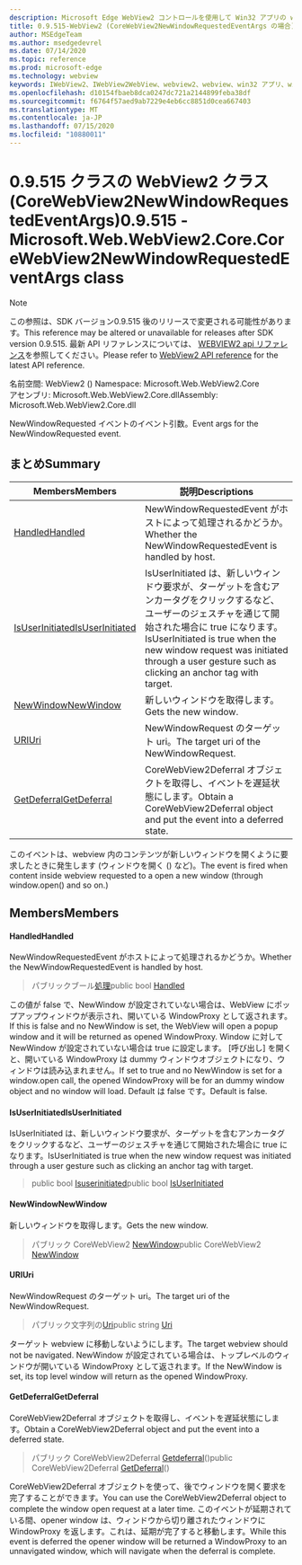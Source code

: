 ```yaml
---
description: Microsoft Edge WebView2 コントロールを使用して Win32 アプリの web コンテンツをホストする
title: 0.9.515-WebView2 (CoreWebView2NewWindowRequestedEventArgs の場合)
author: MSEdgeTeam
ms.author: msedgedevrel
ms.date: 07/14/2020
ms.topic: reference
ms.prod: microsoft-edge
ms.technology: webview
keywords: IWebView2、IWebView2WebView、webview2、webview、win32 アプリ、win32、edge、ICoreWebView2、ICoreWebView2Controller、browser control、edge html
ms.openlocfilehash: d10154fbaeb8dca0247dc721a2144899feba38df
ms.sourcegitcommit: f6764f57aed9ab7229e4eb6cc8851d0cea667403
ms.translationtype: MT
ms.contentlocale: ja-JP
ms.lasthandoff: 07/15/2020
ms.locfileid: "10880011"
---
```

# <span data-ttu-id="d4449-104">0.9.515 クラスの WebView2 クラス (CoreWebView2NewWindowRequestedEventArgs)</span><span class="sxs-lookup"><span data-stu-id="d4449-104">0.9.515 - Microsoft.Web.WebView2.Core.CoreWebView2NewWindowRequestedEventArgs class</span></span> 

> [!NOTE]
> <span data-ttu-id="d4449-105">この参照は、SDK バージョン0.9.515 後のリリースで変更される可能性があります。</span><span class="sxs-lookup"><span data-stu-id="d4449-105">This reference may be altered or unavailable for releases after SDK version 0.9.515.</span></span> <span data-ttu-id="d4449-106">最新 API リファレンスについては、 [WEBVIEW2 api リファレンス](../../../webview2-api-reference.md)を参照してください。</span><span class="sxs-lookup"><span data-stu-id="d4449-106">Please refer to [WebView2 API reference](../../../webview2-api-reference.md) for the latest API reference.</span></span>

<span data-ttu-id="d4449-107">名前空間: WebView2 () </span><span class="sxs-lookup"><span data-stu-id="d4449-107">Namespace: Microsoft.Web.WebView2.Core</span></span>\
<span data-ttu-id="d4449-108">アセンブリ: Microsoft.Web.WebView2.Core.dll</span><span class="sxs-lookup"><span data-stu-id="d4449-108">Assembly: Microsoft.Web.WebView2.Core.dll</span></span>

<span data-ttu-id="d4449-109">NewWindowRequested イベントのイベント引数。</span><span class="sxs-lookup"><span data-stu-id="d4449-109">Event args for the NewWindowRequested event.</span></span>

## <span data-ttu-id="d4449-110">まとめ</span><span class="sxs-lookup"><span data-stu-id="d4449-110">Summary</span></span>

 <span data-ttu-id="d4449-111">Members</span><span class="sxs-lookup"><span data-stu-id="d4449-111">Members</span></span>                        | <span data-ttu-id="d4449-112">説明</span><span class="sxs-lookup"><span data-stu-id="d4449-112">Descriptions</span></span>
--------------------------------|---------------------------------------------
[<span data-ttu-id="d4449-113">Handled</span><span class="sxs-lookup"><span data-stu-id="d4449-113">Handled</span></span>](#handled) | <span data-ttu-id="d4449-114">NewWindowRequestedEvent がホストによって処理されるかどうか。</span><span class="sxs-lookup"><span data-stu-id="d4449-114">Whether the NewWindowRequestedEvent is handled by host.</span></span>
[<span data-ttu-id="d4449-115">IsUserInitiated</span><span class="sxs-lookup"><span data-stu-id="d4449-115">IsUserInitiated</span></span>](#isuserinitiated) | <span data-ttu-id="d4449-116">IsUserInitiated は、新しいウィンドウ要求が、ターゲットを含むアンカータグをクリックするなど、ユーザーのジェスチャを通じて開始された場合に true になります。</span><span class="sxs-lookup"><span data-stu-id="d4449-116">IsUserInitiated is true when the new window request was initiated through a user gesture such as clicking an anchor tag with target.</span></span>
[<span data-ttu-id="d4449-117">NewWindow</span><span class="sxs-lookup"><span data-stu-id="d4449-117">NewWindow</span></span>](#newwindow) | <span data-ttu-id="d4449-118">新しいウィンドウを取得します。</span><span class="sxs-lookup"><span data-stu-id="d4449-118">Gets the new window.</span></span>
[<span data-ttu-id="d4449-119">URI</span><span class="sxs-lookup"><span data-stu-id="d4449-119">Uri</span></span>](#uri) | <span data-ttu-id="d4449-120">NewWindowRequest のターゲット uri。</span><span class="sxs-lookup"><span data-stu-id="d4449-120">The target uri of the NewWindowRequest.</span></span>
[<span data-ttu-id="d4449-121">GetDeferral</span><span class="sxs-lookup"><span data-stu-id="d4449-121">GetDeferral</span></span>](#getdeferral) | <span data-ttu-id="d4449-122">CoreWebView2Deferral オブジェクトを取得し、イベントを遅延状態にします。</span><span class="sxs-lookup"><span data-stu-id="d4449-122">Obtain a CoreWebView2Deferral object and put the event into a deferred state.</span></span>

<span data-ttu-id="d4449-123">このイベントは、webview 内のコンテンツが新しいウィンドウを開くように要求したときに発生します (ウィンドウを開く () など)。</span><span class="sxs-lookup"><span data-stu-id="d4449-123">The event is fired when content inside webview requested to a open a new window (through window.open() and so on.)</span></span>

## <span data-ttu-id="d4449-124">Members</span><span class="sxs-lookup"><span data-stu-id="d4449-124">Members</span></span>

#### <span data-ttu-id="d4449-125">Handled</span><span class="sxs-lookup"><span data-stu-id="d4449-125">Handled</span></span> 

<span data-ttu-id="d4449-126">NewWindowRequestedEvent がホストによって処理されるかどうか。</span><span class="sxs-lookup"><span data-stu-id="d4449-126">Whether the NewWindowRequestedEvent is handled by host.</span></span>

> <span data-ttu-id="d4449-127">パブリックブール[処理](#handled)</span><span class="sxs-lookup"><span data-stu-id="d4449-127">public bool [Handled](#handled)</span></span>

<span data-ttu-id="d4449-128">この値が false で、NewWindow が設定されていない場合は、WebView にポップアップウィンドウが表示され、開いている WindowProxy として返されます。</span><span class="sxs-lookup"><span data-stu-id="d4449-128">If this is false and no NewWindow is set, the WebView will open a popup window and it will be returned as opened WindowProxy.</span></span> <span data-ttu-id="d4449-129">Window に対して NewWindow が設定されていない場合は true に設定します。 [呼び出し] を開くと、開いている WindowProxy は dummy ウィンドウオブジェクトになり、ウィンドウは読み込まれません。</span><span class="sxs-lookup"><span data-stu-id="d4449-129">If set to true and no NewWindow is set for a window.open call, the opened WindowProxy will be for an dummy window object and no window will load.</span></span> <span data-ttu-id="d4449-130">Default は false です。</span><span class="sxs-lookup"><span data-stu-id="d4449-130">Default is false.</span></span>

#### <span data-ttu-id="d4449-131">IsUserInitiated</span><span class="sxs-lookup"><span data-stu-id="d4449-131">IsUserInitiated</span></span> 

<span data-ttu-id="d4449-132">IsUserInitiated は、新しいウィンドウ要求が、ターゲットを含むアンカータグをクリックするなど、ユーザーのジェスチャを通じて開始された場合に true になります。</span><span class="sxs-lookup"><span data-stu-id="d4449-132">IsUserInitiated is true when the new window request was initiated through a user gesture such as clicking an anchor tag with target.</span></span>

> <span data-ttu-id="d4449-133">public bool [Isuserinitiated](#isuserinitiated)</span><span class="sxs-lookup"><span data-stu-id="d4449-133">public bool [IsUserInitiated](#isuserinitiated)</span></span>

#### <span data-ttu-id="d4449-134">NewWindow</span><span class="sxs-lookup"><span data-stu-id="d4449-134">NewWindow</span></span> 

<span data-ttu-id="d4449-135">新しいウィンドウを取得します。</span><span class="sxs-lookup"><span data-stu-id="d4449-135">Gets the new window.</span></span>

> <span data-ttu-id="d4449-136">パブリック CoreWebView2 [NewWindow](#newwindow)</span><span class="sxs-lookup"><span data-stu-id="d4449-136">public CoreWebView2 [NewWindow](#newwindow)</span></span>

#### <span data-ttu-id="d4449-137">URI</span><span class="sxs-lookup"><span data-stu-id="d4449-137">Uri</span></span> 

<span data-ttu-id="d4449-138">NewWindowRequest のターゲット uri。</span><span class="sxs-lookup"><span data-stu-id="d4449-138">The target uri of the NewWindowRequest.</span></span>

> <span data-ttu-id="d4449-139">パブリック文字列の[Uri](#uri)</span><span class="sxs-lookup"><span data-stu-id="d4449-139">public string [Uri](#uri)</span></span>

<span data-ttu-id="d4449-140">ターゲット webview に移動しないようにします。</span><span class="sxs-lookup"><span data-stu-id="d4449-140">The target webview should not be navigated.</span></span> <span data-ttu-id="d4449-141">NewWindow が設定されている場合は、トップレベルのウィンドウが開いている WindowProxy として返されます。</span><span class="sxs-lookup"><span data-stu-id="d4449-141">If the NewWindow is set, its top level window will return as the opened WindowProxy.</span></span>

#### <span data-ttu-id="d4449-142">GetDeferral</span><span class="sxs-lookup"><span data-stu-id="d4449-142">GetDeferral</span></span> 

<span data-ttu-id="d4449-143">CoreWebView2Deferral オブジェクトを取得し、イベントを遅延状態にします。</span><span class="sxs-lookup"><span data-stu-id="d4449-143">Obtain a CoreWebView2Deferral object and put the event into a deferred state.</span></span>

> <span data-ttu-id="d4449-144">パブリック CoreWebView2Deferral [Getdeferral](#getdeferral)()</span><span class="sxs-lookup"><span data-stu-id="d4449-144">public CoreWebView2Deferral [GetDeferral](#getdeferral)()</span></span>

<span data-ttu-id="d4449-145">CoreWebView2Deferral オブジェクトを使って、後でウィンドウを開く要求を完了することができます。</span><span class="sxs-lookup"><span data-stu-id="d4449-145">You can use the CoreWebView2Deferral object to complete the window open request at a later time.</span></span> <span data-ttu-id="d4449-146">このイベントが延期されている間、opener window は、ウィンドウから切り離されたウィンドウに WindowProxy を返します。これは、延期が完了すると移動します。</span><span class="sxs-lookup"><span data-stu-id="d4449-146">While this event is deferred the opener window will be returned a WindowProxy to an unnavigated window, which will navigate when the deferral is complete.</span></span>

